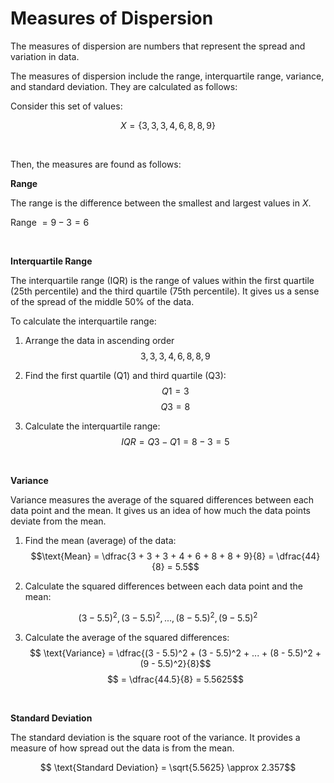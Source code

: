 # Measures of Dispersion

The measures of dispersion are numbers that represent the spread and variation in data.

The measures of dispersion include the range, interquartile range, variance, and standard deviation. They are calculated as follows:

Consider this set of values:

$$X = \{ 3, 3, 3, 4, 6, 8, 8, 9 \}$$

<br/>

Then, the measures are found as follows:

**Range**

The range is the difference between the smallest and largest values in $X$.

Range $= 9 - 3 = 6$

<br/>

**Interquartile Range**

The interquartile range (IQR) is the range of values within the first quartile (25th percentile) and the third quartile (75th percentile). It gives us a sense of the spread of the middle 50% of the data.

To calculate the interquartile range:
1. Arrange the data in ascending order
$$3, 3, 3, 4, 6, 8, 8, 9$$

2. Find the first quartile (Q1) and third quartile (Q3):
$$Q1 = 3$$
$$Q3 = 8$$

3. Calculate the interquartile range: 
$$ {IQR} = Q3 - Q1 = 8 - 3 = 5$$

<br/>

**Variance**

Variance measures the average of the squared differences between each data point and the mean. It gives us an idea of how much the data points deviate from the mean.

1. Find the mean (average) of the data: <br/>
$$\text{Mean} = \dfrac{3 + 3 + 3 + 4 + 6 + 8 + 8 + 9}{8} = \dfrac{44}{8} = 5.5$$

2. Calculate the squared differences between each data point and the mean:

$$(3 - 5.5)^2, (3 - 5.5)^2, ... , (8 - 5.5)^2, (9 - 5.5)^2$$

3. Calculate the average of the squared differences: <br/>
$$ \text{Variance} = \dfrac{(3 - 5.5)^2 + (3 - 5.5)^2 + ... + (8 - 5.5)^2 + (9 - 5.5)^2}{8}$$
$$ = \dfrac{44.5}{8} = 5.5625$$

<br/>

**Standard Deviation**

The standard deviation is the square root of the variance. It provides a measure of how spread out the data is from the mean.

$$ \text{Standard Deviation} = \sqrt{5.5625} \approx 2.357$$